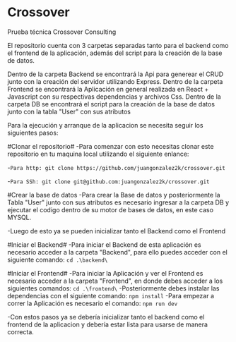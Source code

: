 # Crossover
Prueba técnica Crossover Consulting

El repositorio cuenta con 3 carpetas separadas tanto para el backend como el frontend de la aplicación, además del script para la creación de la base de datos.

Dentro de la carpeta Backend se encontrará la Api para generear el CRUD junto con la creación del servidor utilizando Express.
Dentro de la carpeta Frontend se encontrará la Aplicación en general realizada en React + Javascript con su respectivas dependencias y archivos Css.
Dentro de la carpeta DB se encontrará el script para la creación de la base de datos junto con la tabla "User" con sus atributos

Para la ejecución y arranque de la aplicacion se necesita seguir los siguientes pasos:

#Clonar el repositorio#
-Para comenzar con esto necesitas clonar este repositorio en tu maquina local utilizando el siguiente enlance:

-``Para http: git clone https://github.com/juangonzalez2k/crossover.git``

-``Para SSh: git clone git@github.com:juangonzalez2k/crossover.git``

#Crear la base de datos
-Para crear la Base de datos y posteriormente la Tabla "User" junto con sus atributos es necesario ingresar a la carpeta DB y ejecutar el codigo dentro de su motor de bases de datos, en este caso MYSQL.

-Luego de esto ya se pueden inicializar tanto el Backend como el Frontend

#Iniciar el Backend#
-Para iniciar el Backend de esta aplicación es necesario acceder a la carpeta "Backend", para ello puedes acceder con el siguiente comando:
``cd .\backend\``

#Iniciar el Frontend#
-Para iniciar la Aplicación y ver el Frontend es necesario acceder a la carpeta "Frontend", en donde debes acceder a los siguientes comandos:
``cd .\frontend\``
-Posteriormente debes instalar las dependencias con el siguiente comando:
``npm install``
-Para empezar a correr la Aplicación es necesario el comando:
``npm run dev``

-Con estos pasos ya se debería inicializar tanto el backend como el frontend de la aplicacion y debería estar lista para usarse de manera correcta.
